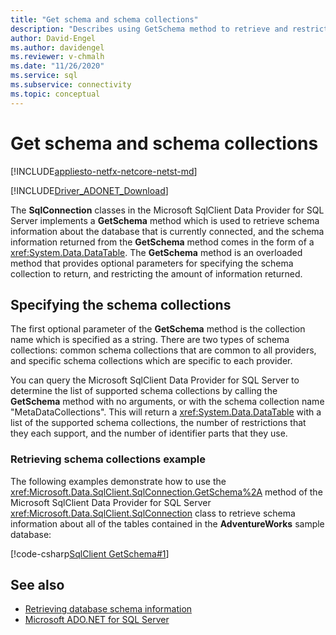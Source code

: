 ```yaml
---
title: "Get schema and schema collections"
description: "Describes using GetSchema method to retrieve and restrict schema information from a database."
author: David-Engel
ms.author: davidengel
ms.reviewer: v-chmalh
ms.date: "11/26/2020"
ms.service: sql
ms.subservice: connectivity
ms.topic: conceptual
---
```

# Get schema and schema collections

[!INCLUDE[appliesto-netfx-netcore-netst-md](../../includes/appliesto-netfx-netcore-netst-md.md)]

[!INCLUDE[Driver_ADONET_Download](../../includes/driver_adonet_download.md)]

The **SqlConnection** classes in the Microsoft SqlClient Data Provider for SQL Server implements a **GetSchema** method which is used to retrieve schema information about the database that is currently connected, and the schema information returned from the **GetSchema** method comes in the form of a <xref:System.Data.DataTable>. The **GetSchema** method is an overloaded method that provides optional parameters for specifying the schema collection to return, and restricting the amount of information returned.

## Specifying the schema collections

The first optional parameter of the **GetSchema** method is the collection name which is specified as a string. There are two types of schema collections: common schema collections that are common to all providers, and specific schema collections which are specific to each provider.  

You can query the Microsoft SqlClient Data Provider for SQL Server to determine the list of supported schema collections by calling the **GetSchema** method with no arguments, or with the schema collection name "MetaDataCollections". This will return a <xref:System.Data.DataTable> with a list of the supported schema collections, the number of restrictions that they each support, and the number of identifier parts that they use.  

### Retrieving schema collections example

The following examples demonstrate how to use the <xref:Microsoft.Data.SqlClient.SqlConnection.GetSchema%2A> method of the Microsoft SqlClient Data Provider for SQL Server <xref:Microsoft.Data.SqlClient.SqlConnection> class to retrieve schema information about all of the tables contained in the **AdventureWorks** sample database:  

[!code-csharp[SqlClient GetSchema#1](~/../sqlclient/doc/samples/SqlConnection_GetSchema_Tables.cs#1)]  

## See also

- [Retrieving database schema information](retrieving-database-schema-information.md)
- [Microsoft ADO.NET for SQL Server](microsoft-ado-net-sql-server.md)
